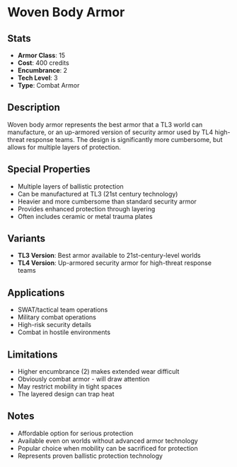 # Woven Body Armor

## Stats
- **Armor Class**: 15
- **Cost**: 400 credits
- **Encumbrance**: 2
- **Tech Level**: 3
- **Type**: Combat Armor

## Description
Woven body armor represents the best armor that a TL3 world can manufacture, or an up-armored version of security armor used by TL4 high-threat response teams. The design is significantly more cumbersome, but allows for multiple layers of protection.

## Special Properties
- Multiple layers of ballistic protection
- Can be manufactured at TL3 (21st century technology)
- Heavier and more cumbersome than standard security armor
- Provides enhanced protection through layering
- Often includes ceramic or metal trauma plates

## Variants
- **TL3 Version**: Best armor available to 21st-century-level worlds
- **TL4 Version**: Up-armored security armor for high-threat response teams

## Applications
- SWAT/tactical team operations
- Military combat operations
- High-risk security details
- Combat in hostile environments

## Limitations
- Higher encumbrance (2) makes extended wear difficult
- Obviously combat armor - will draw attention
- May restrict mobility in tight spaces
- The layered design can trap heat

## Notes
- Affordable option for serious protection
- Available even on worlds without advanced armor technology
- Popular choice when mobility can be sacrificed for protection
- Represents proven ballistic protection technology
